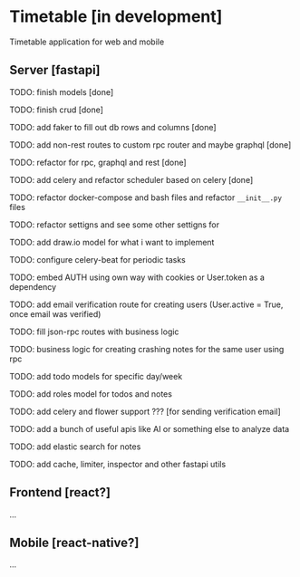 # Timetable [in development]

Timetable application for web and mobile

## Server [fastapi]

TODO: finish models [done]

TODO: finish crud [done]

TODO: add faker to fill out db rows and columns [done]

TODO: add non-rest routes to custom rpc router and maybe graphql [done]

TODO: refactor for rpc, graphql and rest [done]

TODO: add celery and refactor scheduler based on celery [done]

TODO: refactor docker-compose and bash files and refactor `__init__.py` files

TODO: refactor settigns and see some other settigns for

TODO: add draw.io model for what i want to implement

TODO: configure celery-beat for periodic tasks

TODO: embed AUTH using own way with cookies or User.token as a dependency

TODO: add email verification route for creating users (User.active = True, once email was verified)

TODO: fill json-rpc routes with business logic

TODO: business logic for creating crashing notes for the same user using rpc

TODO: add todo models for specific day/week

TODO: add roles model for todos and notes

TODO: add celery and flower support ??? [for sending verification email]

TODO: add a bunch of useful apis like AI or something else to analyze data

TODO: add elastic search for notes

TODO: add cache, limiter, inspector and other fastapi utils

## Frontend [react?]

...

## Mobile [react-native?]

...
